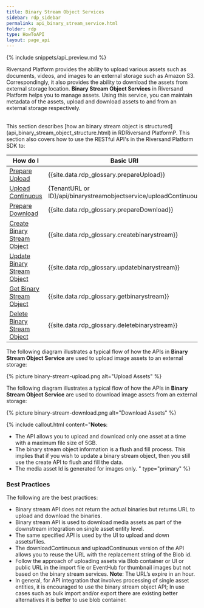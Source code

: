 ```yaml
---
title: Binary Stream Object Services
sidebar: rdp_sidebar
permalink: api_binary_stream_service.html
folder: rdp
type: HowToAPI
layout: page_api
---
```


{% include snippets/api_preview.md %}

Riversand Platform provides the ability to upload various assets such as documents, videos, and images to an external storage such as Amazon S3. Correspondingly, it also provides the ability to download the assets from external storage location. **Binary Stream Object Services** in Riversand Platform helps you to manage assets. Using this service, you can maintain metadata of the assets, upload and download assets to and from an external storage respectively. 

<br>
This section describes [how an binary stream object is structured](api_binary_stream_object_structure.html) in RDRiversand PlatformP. This section also covers how to use the RESTful API's in the Riversand Platform SDK to:

| How do I | Basic URI |
|----------|-------------|
| [Prepare Upload](api_prepare_upload.html) | {{site.data.rdp_glossary.prepareUpload}} |
| [Upload Continuous](api_upload_continuous.html) | {TenantURL or ID}/api/binarystreamobjectservice/uploadContinuous |
| [Prepare Download](api_prepare_download.html) | {{site.data.rdp_glossary.prepareDownload}} |
| [Create Binary Stream Object](api_create_binary_stream_object.html) | {{site.data.rdp_glossary.createbinarystream}} |
| [Update Binary Stream Object](api_update_binary_stream_scenario1.html) | {{site.data.rdp_glossary.updatebinarystream}} |
| [Get Binary Stream Object](api_get_binary_stream_object.html)| {{site.data.rdp_glossary.getbinarystream}} 
| [Delete Binary Stream Object](api_create_binary_stream_object.html) | {{site.data.rdp_glossary.deletebinarystream}} |

The following diagram illustrates a typical flow of how the APIs in **Binary Stream Object Service** are used to upload image assets to an external storage:

{% picture binary-stream-upload.png alt="Upload Assets" %}

The following diagram illustrates a typical flow of how the APIs in **Binary Stream Object Service** are used to download image assets from an external storage:

{% picture binary-stream-download.png alt="Download Assets" %}

{% include callout.html content="**Notes**: 
* The API allows you to upload and download only one asset at a time with a maximum file size of 5GB.
* The binary stream object information is a flush and fill process. This implies that if you wish to update a binary stream object, then you still use the create API to flush and fill the data.
* The media asset Id is generated for images only.
" type="primary" %}

### Best Practices

The following are the best practices:

* Binary stream API does not return the actual binaries but returns URL to upload and download the binaries.
* Binary stream API is used to download media assets as part of the downstream integration on single asset entity level.
* The same specified API is used by the UI to upload and down assets/files.
* The downloadContinuous and uploadContinuous version of the API allows you to reuse the URL with the replacement string of the Blob id.
* Follow the approach of uploading assets via Blob container or UI or public URL in the import file or EventHub for thumbnail images but not based on the binary stream services. 
**Note**: The URL’s expire in an hour.
* In general, for API integration that involves processing of single asset entities, it is encouraged to use the binary stream object API;  In use cases such as bulk import and/or export there are existing better alternatives it is better to use blob container.
